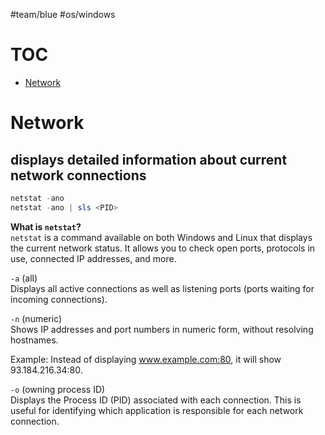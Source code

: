 #team/blue #os/windows

# TOC<!-- omit in toc -->
- [Network](#network)

# Network
## displays detailed information about current network connections
```powershell
netstat -ano
netstat -ano | sls <PID>
```
**What is `netstat`?**  
`netstat` is a command available on both Windows and Linux that displays the current network status.
It allows you to check open ports, protocols in use, connected IP addresses, and more.  

`-a` (all)  
Displays all active connections as well as listening ports (ports waiting for incoming connections).  

`-n` (numeric)  
Shows IP addresses and port numbers in numeric form, without resolving hostnames.  

Example: Instead of displaying www.example.com:80, it will show 93.184.216.34:80.  

`-o` (owning process ID)  
Displays the Process ID (PID) associated with each connection.
This is useful for identifying which application is responsible for each network connection.